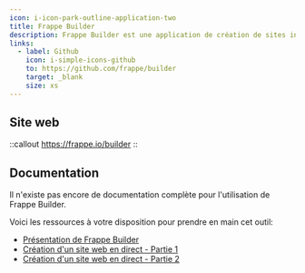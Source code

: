 ```yaml
---
icon: i-icon-park-outline-application-two
title: Frappe Builder
description: Frappe Builder est une application de création de sites internet via une interface visuelle qui permet de construire des pages sans effort et sans écrire de code.
links:
  - label: Github
    icon: i-simple-icons-github
    to: https://github.com/frappe/builder
    target: _blank
    size: xs
---
```


## Site web

::callout
<https://frappe.io/builder>
::

## Documentation

Il n'existe pas encore de documentation complète pour l'utilisation de Frappe Builder.

Voici les ressources à votre disposition pour prendre en main cet outil:

- [Présentation de Frappe Builder](https://www.youtube.com/live/cBpWblmUm3c)
- [Création d'un site web en direct - Partie 1](https://www.youtube.com/watch?v=Iw9471qc41k)
- [Création d'un site web en direct - Partie 2](https://www.youtube.com/watch?v=4nBPhNEleWg)
